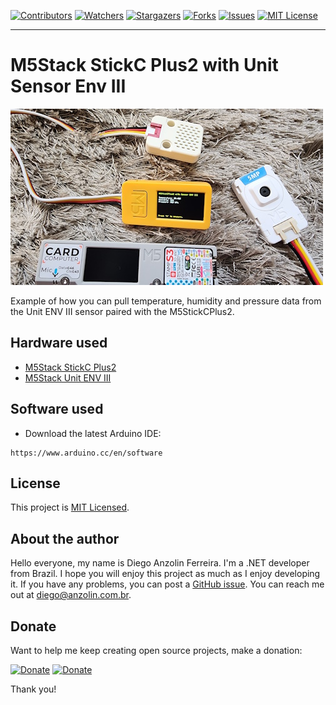 <!-- PROJECT SHIELDS -->
<!--
*** I'm using markdown "reference style" links for readability.
*** Reference links are enclosed in brackets [ ] instead of parentheses ( ).
*** See the bottom of this document for the declaration of the reference variables
*** for contributors-url, forks-url, etc. This is an optional, concise syntax you may use.
*** https://www.markdownguide.org/basic-syntax/#reference-style-links
-->
[![Contributors][contributors-shield]][contributors-url]
[![Watchers][watchers-shield]][watchers-url]
[![Stargazers][stars-shield]][stars-url]
[![Forks][forks-shield]][forks-url]
[![Issues][issues-shield]][issues-url]
[![MIT License][license-shield]][license-url]

---

# M5Stack StickC Plus2 with Unit Sensor Env III

![Alt text](result.jpg?raw=true "M5StickCPlus2")

Example of how you can pull temperature, humidity and pressure data from the Unit ENV III sensor paired with the M5StickCPlus2.


## Hardware used

- [M5Stack StickC Plus2](https://docs.m5stack.com/en/core/M5StickC%20PLUS2)
- [M5Stack Unit ENV III](https://docs.m5stack.com/en/unit/envIII)

## Software used

* Download the latest Arduino IDE:
```
https://www.arduino.cc/en/software
```


## License

This project is [MIT Licensed](https://github.com/anzolin/M5StickCPlus2SensorEnvIII/blob/master/LICENSE).

  
## About the author

Hello everyone, my name is Diego Anzolin Ferreira. I'm a .NET developer from Brazil. I hope you will enjoy this project as much as I enjoy developing it. If you have any problems, you can post a [GitHub issue](https://github.com/anzolin/M5StickCPlus2SensorEnvIII/issues). You can reach me out at diego@anzolin.com.br.


## Donate
  
Want to help me keep creating open source projects, make a donation:

[![Donate](https://img.shields.io/badge/Donate-PayPal-green.svg?style=for-the-badge)](https://www.paypal.com/donate?business=DN2VPNW42RTXY&no_recurring=0&currency_code=BRL) [![Donate](https://img.shields.io/badge/-buy_me_a%C2%A0coffee-gray?logo=buy-me-a-coffee&style=for-the-badge)](https://www.buymeacoffee.com/anzolin)

Thank you!



<!-- MARKDOWN LINKS & IMAGES -->
<!-- https://www.markdownguide.org/basic-syntax/#reference-style-links -->
[contributors-shield]: https://img.shields.io/github/contributors/anzolin/M5StickCPlus2SensorEnvIII.svg?style=for-the-badge
[contributors-url]: https://github.com/anzolin/M5StickCPlus2SensorEnvIII/graphs/contributors
[forks-shield]: https://img.shields.io/github/forks/anzolin/M5StickCPlus2SensorEnvIII.svg?style=for-the-badge
[forks-url]: https://github.com/anzolin/M5StickCPlus2SensorEnvIII/network/members
[watchers-shield]: https://img.shields.io/github/watchers/anzolin/M5StickCPlus2SensorEnvIII.svg?style=for-the-badge
[watchers-url]: https://github.com/anzolin/M5StickCPlus2SensorEnvIII/watchers
[stars-shield]: https://img.shields.io/github/stars/anzolin/M5StickCPlus2SensorEnvIII.svg?style=for-the-badge
[stars-url]: https://github.com/anzolin/M5StickCPlus2SensorEnvIII/stargazers
[issues-shield]: https://img.shields.io/github/issues/anzolin/M5StickCPlus2SensorEnvIII.svg?style=for-the-badge
[issues-url]: https://github.com/anzolin/M5StickCPlus2SensorEnvIII/issues
[license-shield]: https://img.shields.io/github/license/anzolin/M5StickCPlus2SensorEnvIII.svg?style=for-the-badge
[license-url]: https://github.com/anzolin/M5StickCPlus2SensorEnvIII/blob/master/LICENSE.txt

